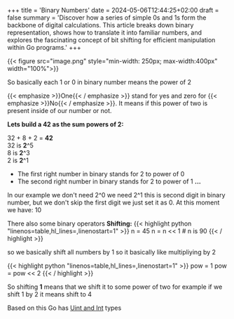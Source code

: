 +++
title = 'Binary Numbers'
date = 2024-05-06T12:44:25+02:00
draft = false
summary = 'Discover how a series of simple 0s and 1s form the backbone of digital calculations. This article breaks down binary representation, shows how to translate it into familiar numbers, and explores the fascinating concept of bit shifting for efficient manipulation within Go programs.'
+++

{{< figure src="image.png" style="min-width: 250px; max-width:400px" width="100%">}}

So basically each 1 or 0 in binary number means the power of 2 

{{< emphasize >}}One{{< / emphasize >}} stand for yes and zero for {{< emphasize >}}No{{< / emphasize >}}.
It means if this power of two is present inside of our number or not.

**Lets build a 42 as the sum powers of 2:**

32 + 8 + 2 = **42**  
32 is **2**^5   
8 is **2**^3  
2 is **2**^1 

- The first right number in binary stands for 2 to power of 0  
- The second right number in binary stands for 2 to power of 1   **...**

In our example we don't need 2^0 we need 2^1 this is second digit in binary number, but we don't skip the first digit we just set it as 0.
At this moment we have: 10

There also some binary operators 
**Shifting:** 
{{< highlight python "linenos=table,hl_lines=,linenostart=1" >}}
n = 45
n = n << 1 # n is 90
{{< / highlight >}}

so we basically shift all numbers by 1 so it basically like multipliying by 2

{{< highlight python "linenos=table,hl_lines=,linenostart=1" >}}
pow = 1
pow = pow << 2 
{{< / highlight >}}

So shifting **1** means that we shift it to some power of two 
for example if we shift 1 by 2 it means shift to 4

Based on this Go has [Uint and Int](/posts/uint-and-int) types

